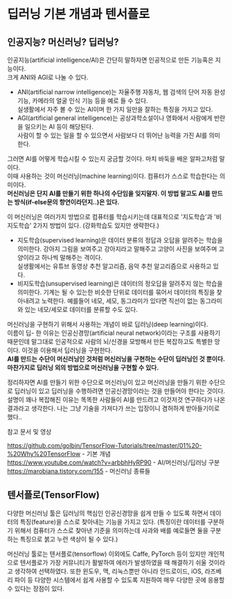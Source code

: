 # 딥러닝 기본 개념과 텐서플로 

## 인공지능? 머신러닝? 딥러닝?
인공지능(artificial intelligence/AI)은 간단히 말하자면 인공적으로 만든 기능혹은 지능이다.\
크게 ANI와 AGI로 나눌 수 있다.

+ ANI(artificial narrow intelligence)는 자율주행 자동차, 웹 검색의 단어 자동 완성 기능, 카메라의 얼굴 인식 기능 등을 예로 들 수 있다. \
실생활에서 자주 볼 수 있는 AI이며 한 가지 일만을 잘하는 특징을 가지고 있다.
+ AGI(artificial general intelligence)는 공상과학소설이나 영화에서 사람에게 반란을 일으키는 AI 등이 해당된다.\
사람이 할 수 있는 일을 할 수 있으면서 사람보다 더 뛰어난 능력을 가진 AI를 의미한다.  

그러면 AI를 어떻게 학습시킬 수 있는지 궁금할 것이다. 마치 바둑을 배운 알파고처럼 말이다.\
이때 사용하는 것이 머신러닝(machine learning)이다. 컴퓨터가 스스로 학습한다는 의미이다.\
**머신러닝은 단지 AI를 만들기 위한 하나의 수단임을 잊지말자. 이 방법 말고도 AI를 만드는 방식(if-else문의 향연이라던지..)은 있다.**

이 머신러닝은 여러가지 방법으로 컴퓨터를 학습시키는데 대표적으로 '지도학습'과 '비지도학습' 2가지 방법이 있다. (강화학습도 있지만 생략한다.)
+ 지도학습(supervised learning)은 데이터 분류의 정답과 오답을 알려주는 학습을 의미한다. 강아지 그림을 보여주고 강아지라고 말해주고 고양이 사진을 보여주며 고양이라고 하나씩 말해주는 격이다.\
실생활에서는 유튜브 동영상 추천 알고리즘, 음악 추천 알고리즘으로 사용하고 있다.
+ 비지도학습(unsupervised learning)은 데이터의 정오답을 알려주지 않는 학습을 의미한다. 기계는 될 수 있는한 비슷한 단위로 데이터를 묶어서 데이터의 특징을 찾아내려고 노력한다. 예를들어 네모, 세모, 동그라미가 있다면 직선이 없는 동그라미와 있는 네모/세모로 데이터를 분류할 수도 있다.

머신러닝을 구현하기 위해서 사용하는 개념이 바로 딥러닝(deep learning)이다.\
이름이 딥- 한 이유는 인공신경망(artificial neural network)이라는 구조를 사용하기 때문인데 말그대로 인공적으로 사람의 뇌/신경을 모방해서 만든 복잡하고도 특별한 망이다. 이것을 이용해서 딥러닝을 구현한다.\
**AI를 만드는 수단이 머신러닝인 것처럼 머신러닝을 구현하는 수단이 딥러닝인 것 뿐이다. 마찬가지로 딥러닝 외의 방법으로 머신러닝을 구현할 수 있다.**

정리하자면
AI를 만들기 위한 수단으로 머신러닝이 있고 머신러닝을 만들기 위한 수단으로 딥러닝이 있고 딥러닝을 수행하려면 인공신경망이라는 것을 만들어야 한다는 것이다.\
설명이 꽤나 복잡해진 이유는 똑똑한 사람들이 AI를 만드려고 이것저것 연구하다가 나온 결과라고 생각한다. 나는 그냥 기술을 가져다가 쓰는 입장이니 겸허하게 받아들기이로 했다..

참고 문서 및 영상

https://github.com/golbin/TensorFlow-Tutorials/tree/master/01%20-%20Why%20TensorFlow - 기본 개념 \
https://www.youtube.com/watch?v=arbbhHyRP90 - AI/머신러닝/딥러닝 구분 \
https://marobiana.tistory.com/155 - 머신러닝 종류들

## 텐서플로(TensorFlow)
다양한 머신러닝 툴은 딥러닝의 핵심인 인공신경망을 쉽게 만들 수 있도록 하면서 데이터의 특징(feature)을 스스로 찾아내는 기능을 가지고 있다. (특징이란 데이터를 구분하기 위해서 컴퓨터가 스스로 찾아낸 기준을 의미하는데 사과와 배를 예로들면 둘을 구분하는 특징으로 붉고 누런 색상이 될 수 있다.)

머신러닝 툴로는 텐서플로(tensorflow) 이외에도 Caffe, PyTorch 등이 있지만 개인적으로 텐서플로가 가장 커뮤니티가 활발하여 에러가 발생하였을 때 해결하기 쉬울 것이라고 생각하여 선택하였다. 또한 윈도우, 맥, 리눅스뿐만 아니라 안드로이드, iOS, 라즈베리 파이 등 다양한 시스템에서 쉽게 사용할 수 있도록 지원하여 매우 다양한 곳에 응용할 수 있다는 장점이 있다.
